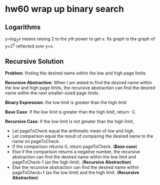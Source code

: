# hw60 wrap up binary search


## Logarithms

*y=log<sub>2</sub>x* means raising 2 to the *y*th power to get *x*.
Its graph is the graph of y=2<sup>2</sup> reflected over y=x.


## Recursive Solution

**Problem**: finding the desired name within the low and high page limits

**Recursive Abstraction**: When I am asked to find the desired name
within the low and high page limits, the recursive abstraction can find the
desired name within the next smaller-sized page limits.

**Binary Expression**: the low limit is greater than the high limit

**Base Case**: If the low limit is greater than the high limit, return -2.

**Recursive Case**: If the low limit is not greater than the high limit,
- Let pageToCheck equal the arithmetic mean of low and high.
- Let comparison equal the result of comparing the desired name to the
name on pageToCheck.
- If the comparison returns 0, return pageToCheck. (**Base case**)
- Else if the comparison returns a negative number, the recursive abstraction
can find the desired name within the low limit and pageToCheck-1 (as the
high limit). (**Recursive Abstraction**)
- Else the recursive abstraction can find the desired name within pageToCheck+1
(as the low limit) and the high limit. (**Recursive Abstraction**)






